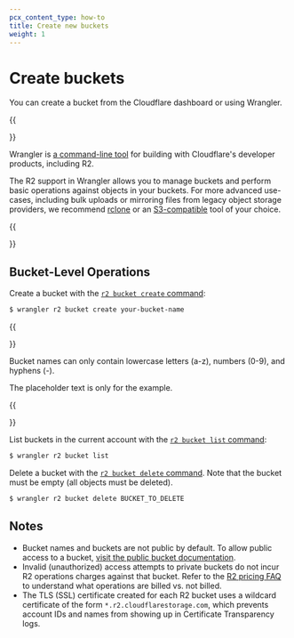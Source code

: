 ```yaml
---
pcx_content_type: how-to
title: Create new buckets
weight: 1
---
```


# Create buckets

You can create a bucket from the Cloudflare dashboard or using Wrangler.

{{<Aside type="note">}}

Wrangler is [a command-line tool](/workers/wrangler/install-and-update/) for building with Cloudflare's developer products, including R2.

The R2 support in Wrangler allows you to manage buckets and perform basic operations against objects in your buckets. For more advanced use-cases, including bulk uploads or mirroring files from legacy object storage providers, we recommend [rclone](/r2/examples/rclone/) or an [S3-compatible](/r2/api/s3/) tool of your choice.

{{</Aside>}}

## Bucket-Level Operations

Create a bucket with the [`r2 bucket create` command](/workers/wrangler/commands/#create-4):

```sh
$ wrangler r2 bucket create your-bucket-name
```
{{<Aside type="note">}}

Bucket names can only contain lowercase letters (a-z), numbers (0-9), and hyphens (-).

The placeholder text is only for the example.

{{</Aside>}}

List buckets in the current account with the [`r2 bucket list` command](/workers/wrangler/commands/#list-5):

```sh
$ wrangler r2 bucket list
```
Delete a bucket with the [`r2 bucket delete` command](/workers/wrangler/commands/#delete-7). Note that the bucket must be empty (all objects must be deleted).

```sh
$ wrangler r2 bucket delete BUCKET_TO_DELETE
```

## Notes

* Bucket names and buckets are not public by default. To allow public access to a bucket, [visit the public bucket documentation](/r2/buckets/public-buckets/).
* Invalid (unauthorized) access attempts to private buckets do not incur R2 operations charges against that bucket. Refer to the [R2 pricing FAQ](/r2/pricing/#frequently-asked-questions) to understand what operations are billed vs. not billed.
* The TLS (SSL) certificate created for each R2 bucket uses a wildcard certificate of the form `*.r2.cloudflarestorage.com`, which prevents account IDs and names from showing up in Certificate Transparency logs.
